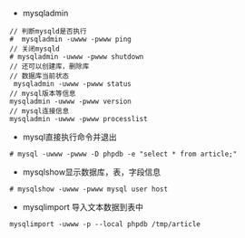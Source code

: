 - mysqladmin
```
// 判断mysqld是否执行
#  mysqladmin -uwww -pwww ping
// 关闭mysqld
# mysqladmin -uwww -pwww shutdown
// 还可以创建库，删除库
// 数据库当前状态
 mysqladmin -uwww -pwww status
// mysql版本等信息
mysqladmin -uwww -pwww version
// mysql连接信息
mysqladmin -uwww -pwww processlist
```

- mysql直接执行命令并退出
```
# mysql -uwww -pwww -D phpdb -e "select * from article;"
```

- mysqlshow显示数据库，表，字段信息
```
# mysqlshow -uwww -pwww mysql user host
```

- mysqlimport 导入文本数据到表中
```
mysqlimport -uwww -p --local phpdb /tmp/article

```
